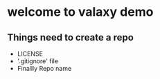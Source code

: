 # welcome to valaxy demo

## Things need to create a repo

 - LICENSE
 - '.gitignore' file
 - Finallly Repo name
